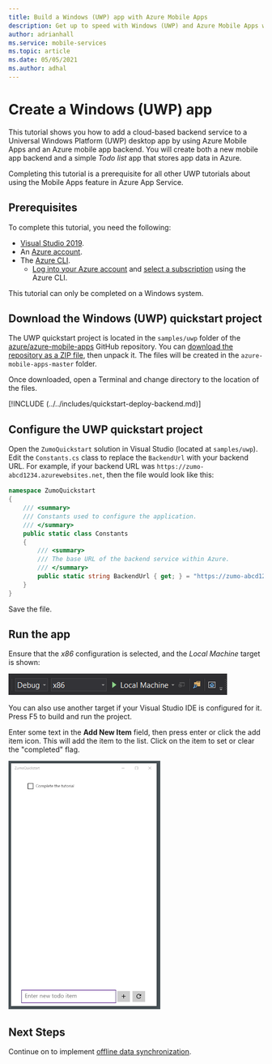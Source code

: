 ```yaml
---
title: Build a Windows (UWP) app with Azure Mobile Apps
description: Get up to speed with Windows (UWP) and Azure Mobile Apps with our tutorial.
author: adrianhall
ms.service: mobile-services
ms.topic: article
ms.date: 05/05/2021
ms.author: adhal
---
```


# Create a Windows (UWP) app

This tutorial shows you how to add a cloud-based backend service to a Universal Windows Platform (UWP) desktop app by using Azure Mobile Apps and an Azure mobile app backend.  You will create both a new mobile app backend and a simple *Todo list* app that stores app data in Azure.

Completing this tutorial is a prerequisite for all other UWP tutorials about using the Mobile Apps feature in Azure App Service.

## Prerequisites

To complete this tutorial, you need the following:

* [Visual Studio 2019](https://docs.microsoft.com/xamarin/get-started/installation/windows).
* An [Azure account](https://azure.microsoft.com/pricing/free-trial).
* The [Azure CLI](https://docs.microsoft.com/cli/azure/install-azure-cli).
  * [Log into your Azure account](https://docs.microsoft.com/cli/azure/authenticate-azure-cli) and [select a subscription](https://docs.microsoft.com/cli/azure/manage-azure-subscriptions-azure-cli) using the Azure CLI.

This tutorial can only be completed on a Windows system.

## Download the Windows (UWP) quickstart project

The UWP quickstart project is located in the `samples/uwp` folder of the [azure/azure-mobile-apps](https://github.com/azure/azure-mobile-apps) GitHub repository.  You can [download the repository as a ZIP file](https://github.com/Azure/azure-mobile-apps/archive/master.zip), then unpack it.  The files will be created in the `azure-mobile-apps-master` folder.

Once downloaded, open a Terminal and change directory to the location of the files.

[!INCLUDE (../../includes/quickstart-deploy-backend.md)]

## Configure the UWP quickstart project

Open the `ZumoQuickstart` solution in Visual Studio (located at `samples/uwp`).  Edit the `Constants.cs` class to replace the `BackendUrl` with your backend URL.  For example, if your backend URL was `https://zumo-abcd1234.azurewebsites.net`, then the file would look like this:

``` csharp
namespace ZumoQuickstart
{
    /// <summary>
    /// Constants used to configure the application.
    /// </summary>
    public static class Constants
    {
        /// <summary>
        /// The base URL of the backend service within Azure.
        /// </summary>
        public static string BackendUrl { get; } = "https://zumo-abcd1234.azurewebsites.net";
    }
}
```

Save the file.

## Run the app

Ensure that the _x86_ configuration is selected, and the _Local Machine_ target is shown:

![UWP Configuration](../../media/uwp-configuration.png)

You can also use another target if your Visual Studio IDE is configured for it. Press F5 to build and run the project.

Enter some text in the **Add New Item** field, then press enter or click the add item icon.  This will add the item to the list.  Click on the item to set or clear the "completed" flag.

![UWP Startup](../../media/uwp-startup.png)

## Next Steps

Continue on to implement [offline data synchronization](./offline.md).

